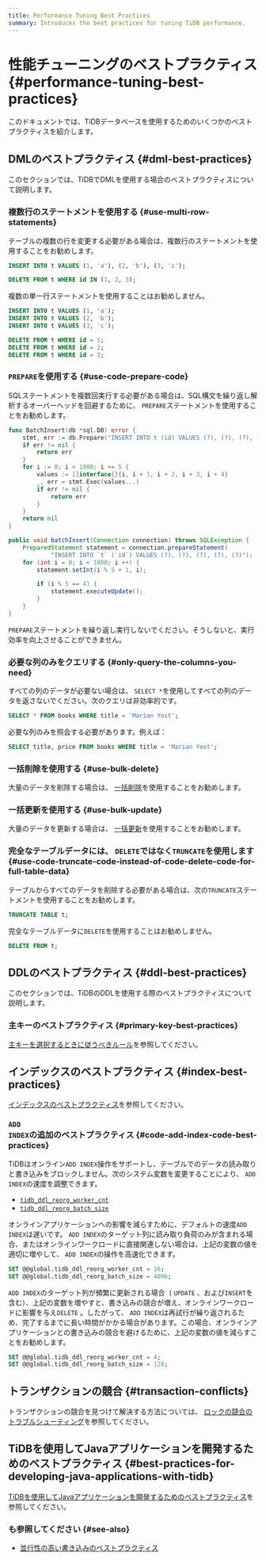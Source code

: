 ```yaml
---
title: Performance Tuning Best Practices
summary: Introduces the best practices for tuning TiDB performance.
---
```


# 性能チューニングのベストプラクティス {#performance-tuning-best-practices}

このドキュメントでは、TiDBデータベースを使用するためのいくつかのベストプラクティスを紹介します。

## DMLのベストプラクティス {#dml-best-practices}

このセクションでは、TiDBでDMLを使用する場合のベストプラクティスについて説明します。

### 複数行のステートメントを使用する {#use-multi-row-statements}

テーブルの複数の行を変更する必要がある場合は、複数行のステートメントを使用することをお勧めします。


```sql
INSERT INTO t VALUES (1, 'a'), (2, 'b'), (3, 'c');

DELETE FROM t WHERE id IN (1, 2, 3);
```

複数の単一行ステートメントを使用することはお勧めしません。


```sql
INSERT INTO t VALUES (1, 'a');
INSERT INTO t VALUES (2, 'b');
INSERT INTO t VALUES (3, 'c');

DELETE FROM t WHERE id = 1;
DELETE FROM t WHERE id = 2;
DELETE FROM t WHERE id = 3;
```

### <code>PREPARE</code>を使用する {#use-code-prepare-code}

SQLステートメントを複数回実行する必要がある場合は、SQL構文を繰り返し解析するオーバーヘッドを回避するために、 `PREPARE`ステートメントを使用することをお勧めします。

<SimpleTab>
<div label="Golang">


```go
func BatchInsert(db *sql.DB) error {
    stmt, err := db.Prepare("INSERT INTO t (id) VALUES (?), (?), (?), (?), (?)")
    if err != nil {
        return err
    }
    for i := 0; i < 1000; i += 5 {
        values := []interface{}{i, i + 1, i + 2, i + 3, i + 4}
        _, err = stmt.Exec(values...)
        if err != nil {
            return err
        }
    }
    return nil
}
```

</div>

<div label="Java">


```java
public void batchInsert(Connection connection) throws SQLException {
    PreparedStatement statement = connection.prepareStatement(
            "INSERT INTO `t` (`id`) VALUES (?), (?), (?), (?), (?)");
    for (int i = 0; i < 1000; i ++) {
        statement.setInt(i % 5 + 1, i);

        if (i % 5 == 4) {
            statement.executeUpdate();
        }
    }
}
```

</div>
</SimpleTab>

`PREPARE`ステートメントを繰り返し実行しないでください。そうしないと、実行効率を向上させることができません。

### 必要な列のみをクエリする {#only-query-the-columns-you-need}

すべての列のデータが必要ない場合は、 `SELECT *`を使用してすべての列のデータを返さないでください。次のクエリは非効率的です。


```sql
SELECT * FROM books WHERE title = 'Marian Yost';
```

必要な列のみを照会する必要があります。例えば：


```sql
SELECT title, price FROM books WHERE title = 'Marian Yost';
```

### 一括削除を使用する {#use-bulk-delete}

大量のデータを削除する場合は、 [一括削除](/develop/dev-guide-delete-data.md#bulk-delete)を使用することをお勧めします。

### 一括更新を使用する {#use-bulk-update}

大量のデータを更新する場合は、 [一括更新](/develop/dev-guide-update-data.md#bulk-update)を使用することをお勧めします。

### 完全なテーブルデータには、 <code>DELETE</code>ではなく<code>TRUNCATE</code>を使用します {#use-code-truncate-code-instead-of-code-delete-code-for-full-table-data}

テーブルからすべてのデータを削除する必要がある場合は、次の`TRUNCATE`ステートメントを使用することをお勧めします。


```sql
TRUNCATE TABLE t;
```

完全なテーブルデータに`DELETE`を使用することはお勧めしません。


```sql
DELETE FROM t;
```

## DDLのベストプラクティス {#ddl-best-practices}

このセクションでは、TiDBのDDLを使用する際のベストプラクティスについて説明します。

### 主キーのベストプラクティス {#primary-key-best-practices}

[主キーを選択するときに従うべきルール](/develop/dev-guide-create-table.md#guidelines-to-follow-when-selecting-primary-key)を参照してください。

## インデックスのベストプラクティス {#index-best-practices}

[インデックスのベストプラクティス](/develop/dev-guide-index-best-practice.md)を参照してください。

### <code>ADD INDEX</code>の追加のベストプラクティス {#code-add-index-code-best-practices}

TiDBはオンライン`ADD INDEX`操作をサポートし、テーブルでのデータの読み取りと書き込みをブロックしません。次のシステム変数を変更することにより、 `ADD INDEX`の速度を調整できます。

-   [`tidb_ddl_reorg_worker_cnt`](/system-variables.md#tidb_ddl_reorg_worker_cnt)
-   [`tidb_ddl_reorg_batch_size`](/system-variables.md#tidb_ddl_reorg_batch_size)

オンラインアプリケーションへの影響を減らすために、デフォルトの速度`ADD INDEX`は遅いです。 `ADD INDEX`のターゲット列に読み取り負荷のみが含まれる場合、またはオンラインワークロードに直接関連しない場合は、上記の変数の値を適切に増やして、 `ADD INDEX`の操作を高速化できます。


```sql
SET @@global.tidb_ddl_reorg_worker_cnt = 16;
SET @@global.tidb_ddl_reorg_batch_size = 4096;
```

`ADD INDEX`のターゲット列が頻繁に更新される場合（ `UPDATE` 、および`INSERT`を含む）、上記の変数を増やすと、書き込みの競合が増え、オンラインワークロードに影響を与え`DELETE` 。したがって、 `ADD INDEX`は再試行が繰り返されるため、完了するまでに長い時間がかかる場合があります。この場合、オンラインアプリケーションとの書き込みの競合を避けるために、上記の変数の値を減らすことをお勧めします。


```sql
SET @@global.tidb_ddl_reorg_worker_cnt = 4;
SET @@global.tidb_ddl_reorg_batch_size = 128;
```

## トランザクションの競合 {#transaction-conflicts}

トランザクションの競合を見つけて解決する方法については、 [ロックの競合のトラブルシューティング](/troubleshoot-lock-conflicts.md)を参照してください。

## TiDBを使用してJavaアプリケーションを開発するためのベストプラクティス {#best-practices-for-developing-java-applications-with-tidb}

[TiDBを使用してJavaアプリケーションを開発するためのベストプラクティス](/best-practices/java-app-best-practices.md)を参照してください。

### も参照してください {#see-also}

-   [並行性の高い書き込みのベストプラクティス](/best-practices/high-concurrency-best-practices.md)
